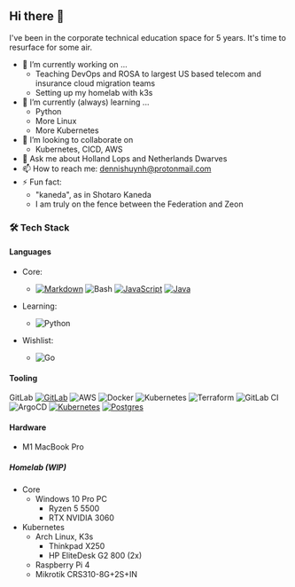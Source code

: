 ## Hi there 👋

I've been in the corporate technical education space for 5 years. It's time to resurface for some air.

- 🔭 I’m currently working on ...
  - Teaching DevOps and ROSA to largest US based telecom and insurance cloud migration teams
  - Setting up my homelab with k3s
- 🌱 I’m currently (always) learning ...
  - Python
  - More Linux
  - More Kubernetes
- 👯 I’m looking to collaborate on
  - Kubernetes, CICD, AWS
- 💬 Ask me about Holland Lops and Netherlands Dwarves
- 📫 How to reach me: dennishuynh@protonmail.com
- ⚡ Fun fact:
  - "kaneda", as in Shotaro Kaneda
  - I am truly on the fence between the Federation and Zeon

### 🛠️ Tech Stack

#### Languages

- Core:
    - [![Markdown](https://img.shields.io/badge/Markdown-%23000000.svg?logo=markdown&logoColor=white)](#) ![Bash](https://img.shields.io/badge/-Bash-4EAA25?style=flat-square&logo=GNU-Bash&logoColor=white)  [![JavaScript](https://img.shields.io/badge/JavaScript-F7DF1E?logo=javascript&logoColor=000)](#) [![Java](https://img.shields.io/badge/Java-%23ED8B00.svg?logo=openjdk&logoColor=white)](#)

- Learning:
    - ![Python](https://img.shields.io/badge/-Python-3776AB?style=flat-square&logo=Python&logoColor=white) 

- Wishlist:
    - ![Go](https://img.shields.io/badge/-Go-00ADD8?style=flat-square&logo=Go&logoColor=white)

#### Tooling
GitLab 	[![GitLab](https://img.shields.io/badge/GitLab-FC6D26?logo=gitlab&logoColor=fff)](#) ![AWS](https://img.shields.io/badge/-AWS-232F3E?style=flat-square&logo=Amazon-AWS&logoColor=white)  ![Docker](https://img.shields.io/badge/-Docker-2496ED?style=flat-square&logo=Docker&logoColor=white) ![Kubernetes](https://img.shields.io/badge/-Kubernetes-326CE5?style=flat-square&logo=Kubernetes&logoColor=white) ![Terraform](https://img.shields.io/badge/-Terraform-623CE4?style=flat-square&logo=Terraform&logoColor=white) ![GitLab CI](https://img.shields.io/badge/-GitLab%20CI-FCA121?style=flat-square&logo=GitLab&logoColor=white) ![ArgoCD](https://img.shields.io/badge/-ArgoCD-FF9900?style=flat-square&logo=Argo&logoColor=white) [![Kubernetes](https://img.shields.io/badge/Kubernetes-326CE5?logo=kubernetes&logoColor=fff)](#) [![Postgres](https://img.shields.io/badge/Postgres-%23316192.svg?logo=postgresql&logoColor=white)](#)


#### Hardware

- M1 MacBook Pro

##### Homelab (WIP)
- Core
    - Windows 10 Pro PC
        - Ryzen 5 5500
        - RTX NVIDIA 3060
- Kubernetes
    - Arch Linux, K3s
        - Thinkpad X250
        - HP EliteDesk G2 800 (2x)
    - Raspberry Pi 4
    - Mikrotik CRS310-8G+2S+IN

